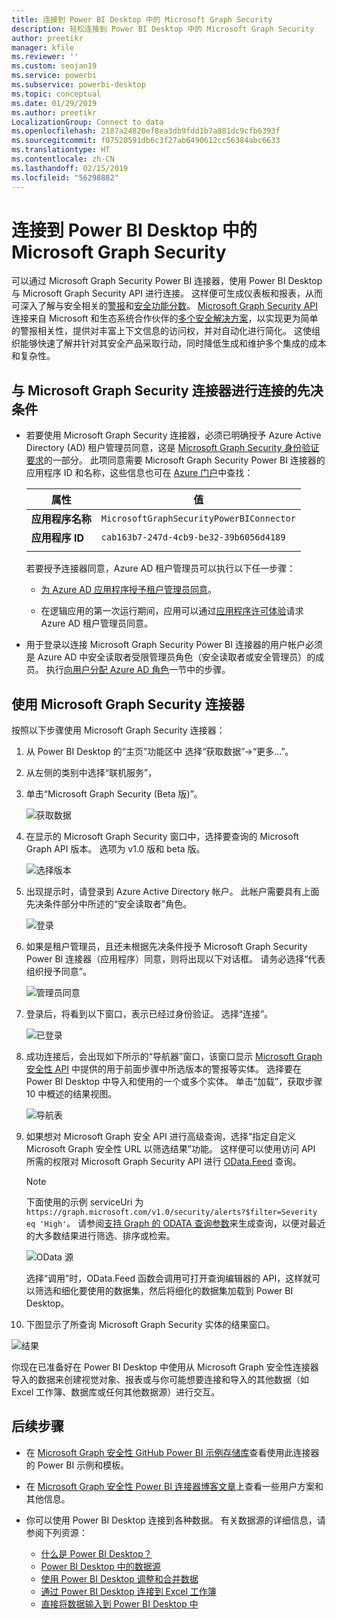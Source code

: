 ```yaml
---
title: 连接到 Power BI Desktop 中的 Microsoft Graph Security
description: 轻松连接到 Power BI Desktop 中的 Microsoft Graph Security
author: preetikr
manager: kfile
ms.reviewer: ''
ms.custom: seojan19
ms.service: powerbi
ms.subservice: powerbi-desktop
ms.topic: conceptual
ms.date: 01/29/2019
ms.author: preetikr
LocalizationGroup: Connect to data
ms.openlocfilehash: 2187a24820ef8ea3db9fdd1b7a881dc9cfb6393f
ms.sourcegitcommit: f07520591db6c3f27ab6490612cc56384abc6633
ms.translationtype: HT
ms.contentlocale: zh-CN
ms.lasthandoff: 02/15/2019
ms.locfileid: "56298882"
---
```

# <a name="connect-to-microsoft-graph-security-in-power-bi-desktop"></a>连接到 Power BI Desktop 中的 Microsoft Graph Security

可以通过 Microsoft Graph Security Power BI 连接器，使用 Power BI Desktop 与 Microsoft Graph Security API 进行连接。 这样便可生成仪表板和报表，从而可深入了解与安全相关的[警报](https://docs.microsoft.com/graph/api/resources/alert?view=graph-rest-1.0)和[安全功能分数](https://docs.microsoft.com/graph/api/resources/securescores?view=graph-rest-beta)。 [Microsoft Graph Security API](https://aka.ms/graphsecuritydocs) 连接来自 Microsoft 和生态系统合作伙伴的[多个安全解决方案](https://aka.ms/graphsecurityalerts)，以实现更为简单的警报相关性，提供对丰富上下文信息的访问权，并对自动化进行简化。 这使组织能够快速了解并针对其安全产品采取行动，同时降低生成和维护多个集成的成本和复杂性。

## <a name="prerequisites-to-connect-with-the-microsoft-graph-security-connector"></a>与 Microsoft Graph Security 连接器进行连接的先决条件

* 若要使用 Microsoft Graph Security 连接器，必须已明确授予 Azure Active Directory (AD) 租户管理员同意，这是 [Microsoft Graph Security 身份验证要求](https://aka.ms/graphsecurityauth)的一部分。 此项同意需要 Microsoft Graph Security Power BI 连接器的应用程序 ID 和名称，这些信息也可在 [Azure 门户](https://portal.azure.com)中查找：

   | 属性 | 值 |
   |----------|-------|
   | **应用程序名称** | `MicrosoftGraphSecurityPowerBIConnector` |
   | **应用程序 ID** | `cab163b7-247d-4cb9-be32-39b6056d4189` |
   |||

   若要授予连接器同意，Azure AD 租户管理员可以执行以下任一步骤：

   * [为 Azure AD 应用程序授予租户管理员同意](https://docs.microsoft.com/azure/active-directory/develop/v2-permissions-and-consent)。

   * 在逻辑应用的第一次运行期间，应用可以通过[应用程序许可体验](https://docs.microsoft.com/azure/active-directory/develop/application-consent-experience)请求 Azure AD 租户管理员同意。
   
* 用于登录以连接 Microsoft Graph Security Power BI 连接器的用户帐户必须是 Azure AD 中安全读取者受限管理员角色（安全读取者或安全管理员）的成员。 执行[向用户分配 Azure AD 角色](https://docs.microsoft.com/graph/security-authorization#assign-azure-ad-roles-to-users)一节中的步骤。 

## <a name="using-the-microsoft-graph-security-connector"></a>使用 Microsoft Graph Security 连接器

按照以下步骤使用 Microsoft Graph Security 连接器：

1. 从 Power BI Desktop 的“主页”功能区中 选择“获取数据”->“更多...”。
2. 从左侧的类别中选择“联机服务”，
3. 单击“Microsoft Graph Security (Beta 版)”。

    ![获取数据](media/desktop-connect-graph-security/GetData.PNG)
    
4. 在显示的 Microsoft Graph Security 窗口中，选择要查询的 Microsoft Graph API 版本。 选项为 v1.0 版和 beta 版。

    ![选择版本](media/desktop-connect-graph-security/selectVersion.PNG)
    
5. 出现提示时，请登录到 Azure Active Directory 帐户。 此帐户需要具有上面先决条件部分中所述的“安全读取者”角色。

    ![登录](media/desktop-connect-graph-security/SignIn.PNG)
    
6. 如果是租户管理员，且还未根据先决条件授予 Microsoft Graph Security Power BI 连接器（应用程序）同意，则将出现以下对话框。 请务必选择“代表组织授予同意”。

    ![管理员同意](media/desktop-connect-graph-security/AdminConsent.PNG)
    
7. 登录后，将看到以下窗口，表示已经过身份验证。 选择“连接”。

    ![已登录](media/desktop-connect-graph-security/SignedIn.PNG)
    
8. 成功连接后，会出现如下所示的“导航器”窗口，该窗口显示 [Microsoft Graph 安全性 API](https://aka.ms/graphsecuritydocs) 中提供的用于前面步骤中所选版本的警报等实体。 选择要在 Power BI Desktop 中导入和使用的一个或多个实体。 单击“加载”，获取步骤 10 中概述的结果视图。

   ![导航表](media/desktop-connect-graph-security/NavTable.PNG)
    
9. 如果想对 Microsoft Graph 安全 API 进行高级查询，选择“指定自定义 Microsoft Graph 安全性 URL 以筛选结果”功能。 这样便可以使用访问 API 所需的权限对 Microsoft Graph Security API 进行 [OData.Feed](https://docs.microsoft.com/power-bi/desktop-connect-odata) 查询。

   > [!NOTE]
   > 下面使用的示例 serviceUri 为 `https://graph.microsoft.com/v1.0/security/alerts?$filter=Severity eq 'High'`。 请参阅[支持 Graph 的 ODATA 查询参数](https://docs.microsoft.com/graph/query-parameters)来生成查询，以便对最近的大多数结果进行筛选、排序或检索。

   ![OData 源](media/desktop-connect-graph-security/ODataFeed.PNG)
    
   选择“调用”时，OData.Feed 函数会调用可打开查询编辑器的 API，这样就可以筛选和细化要使用的数据集，然后将细化的数据集加载到 Power BI Desktop。

10. 下图显示了所查询 Microsoft Graph Security 实体的结果窗口。

   ![结果](media/desktop-connect-graph-security/Result.PNG)
    

你现在已准备好在 Power BI Desktop 中使用从 Microsoft Graph 安全性连接器导入的数据来创建视觉对象、报表或与你可能想要连接和导入的其他数据（如 Excel 工作簿、数据库或任何其他数据源）进行交互。

## <a name="next-steps"></a>后续步骤
* 在 [Microsoft Graph 安全性 GitHub Power BI 示例存储库](https://aka.ms/graphsecuritypowerbiconnectorsamples)查看使用此连接器的 Power BI 示例和模板。

* 在 [Microsoft Graph 安全性 Power BI 连接器博客文章](https://aka.ms/graphsecuritypowerbiconnectorblogpost)上查看一些用户方案和其他信息。

* 你可以使用 Power BI Desktop 连接到各种数据。 有关数据源的详细信息，请参阅下列资源：

    * [什么是 Power BI Desktop？](desktop-what-is-desktop.md)
    * [Power BI Desktop 中的数据源](desktop-data-sources.md)
    * [使用 Power BI Desktop 调整和合并数据](desktop-shape-and-combine-data.md)
    * [通过 Power BI Desktop 连接到 Excel 工作簿](desktop-connect-excel.md)
    * [直接将数据输入到 Power BI Desktop 中](desktop-enter-data-directly-into-desktop.md)
